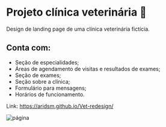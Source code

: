 # Projeto clínica veterinária 🐶

Design de landing page de uma clínica veterinária fictícia. 

## Conta com:

- Seção de especialidades;
- Áreas de agendamento de visitas e resultados de exames;
- Seção de exames;
- Seção sobre a clínica;
- Formulário para mensagens;
- Horários de funcionamento.

Link: https://aridsm.github.io/Vet-redesign/

![página](https://github.com/aridsm/Vet-redesign/blob/main/page.png)
